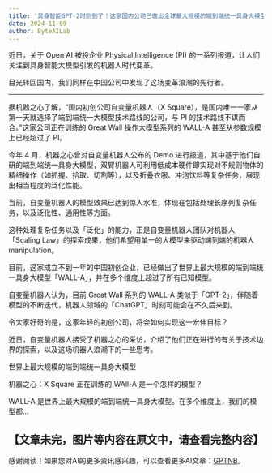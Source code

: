 ```yaml
---
title: '具身智能GPT-2时刻到了！这家国内公司已做出全球最大规模的端到端统一具身大模型——专访自变量机器人团队'
date: 2024-11-09
author: ByteAILab
---
```


近日，关于 Open AI 被投企业 Physical Intelligence (PI) 的一系列报道，让人们关注到具身智能大模型引发的机器人时代变革。

目光转回国内，我们同样在中国公司中发现了这场变革浪潮的先行者。

---
据机器之心了解，“国内初创公司自变量机器人（X Square），是国内唯一一家从第一天就选择了端到端统一大模型技术路线的公司，与 PI 的技术路线不谋而合。”这家公司正在训练的 Great Wall 操作大模型系列的 WALL-A 甚至从参数规模上已经超过了 PI。

今年 4 月，机器之心曾对自变量机器人公布的 Demo 进行报道，其中基于他们自研的端到端统一具身大模型，双臂机器人可利用低成本硬件即实现对不规则物体的精细操作（如抓握、拾取、切割等），以及折叠衣服、冲泡饮料等复杂任务，展现出相当程度的泛化性能。

当前，自变量机器人的模型效果已达到惊人水准，体现在包括处理长序列复杂任务，以及泛化性、通用性等方面。

这种处理复杂任务以及「泛化」的能力，正是自变量机器人团队对机器人「Scaling Law」的探索成果，他们希望用单一的大模型来驱动端到端的机器人 manipulation。

目前，这家成立不到一年的中国初创企业，已经做出了世界上最大规模的端到端统一具身大模型「WALL-A」，并在多个维度上超过了所有已知模型。

自变量机器人认为，目前 Great Wall 系列的 WALL-A 类似于「GPT-2」，伴随着模型的不断迭代，机器人领域的「ChatGPT」时刻可能会在不久后来到。

令大家好奇的是，这家年轻的初创公司，将会如何实现这一宏伟目标？

近日，自变量机器人接受了机器之心的采访，介绍了他们正在进行的有关于技术边界的探索，以及这场机器人浪潮下的一些思考。

世界上最大规模的端到端统一具身大模型

机器之心：X Square 正在训练的 WAll-A 是一个怎样的模型？

WALL-A 是世界上最大规模的端到端统一具身大模型。在多个维度上，我们的模型都...

【文章未完，图片等内容在原文中，请查看完整内容】
---
感谢阅读！如果您对AI的更多资讯感兴趣，可以查看更多AI文章：[GPTNB](https://gptnb.com)。